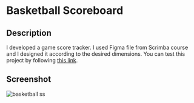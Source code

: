 # Basketball Scoreboard


## Description

I developed a game score tracker. I used Figma file from Scrimba course and I designed it according to the desired dimensions. You can test this project by following [this link](https://ebrar-basketball-scoreboard.netlify.app/).



## Screenshot

![basketball ss](https://user-images.githubusercontent.com/102172877/204804030-e30530ed-e759-4cbb-8b6a-4d6100999987.jpg)
